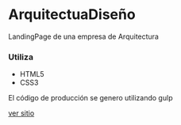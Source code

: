 # ArquitectuaDiseño
LandingPage de una empresa de Arquitectura

### Utiliza
* HTML5
* CSS3

El código de producción se genero utilizando gulp

[ver sitio](https://rubencisneros.github.io/Arquitectura-html5/)